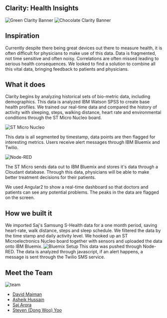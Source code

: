 ## Clarity: Health Insights

![Green Clarity Banner](http://imgur.com/a/uZ8OX)
![Chocolate Clarity Banner](http://imgur.com/a/Z1qPb)


## Inspiration
Currently despite there being great devices out there to measure health, it is often difficult for physicians to make use of this data. Data is fragmented, not time sensitive and often noisy. Correlations are often missed leading to serious health consequences. We looked to find a solution to combine all this vital data, bringing feedback to patients and physicians.

## What it does
Clarity begins by analyzing historical sets of bio-metric data, including demographics. This data is analyzed IBM Watson SPSS to create base health profiles. We trained our real-time data and compared the history of activity with sleeping, steps, walking distance, heart rate and environmental conditions through the ST Micro Nucleo board.


![ST Micro Nucleo](http://i.imgur.com/Lxnqx3E.jpg)


This data is all segmented by timestamp, data points are then flagged for interesting metrics. Users receive alert messages through IBM Bluemix and Twilio.


![Node-RED](http://i.imgur.com/8PxcFFr.png)


The ST Micro sends data out to IBM Bluemix and stores it's data through a Cloudant database. Through this data, physicians will be able to make better treatment decisions for their patients.

We used Angular2 to show a real-time dashboard so that doctors and patients can see any potential problems. The peaks in the data are flagged on the screen.

## How we built it
We imported Saj's Samsung S-Health data for a one month period, saving heart-rate, walk distance, steps and sleep schedule. We filtered the data by the time stamp and daily activity level. We hooked up an ST Microelectronics Nucleo board together with sensors and uploaded the data onto IBM Bluemix.
![Bluemix Setup](http://i.imgur.com/xkP892d.png)
This data was pushed through Node-RED. The data is analyzed through javascript, if an alert happens, a message is sent through the Twilio SMS service.

## Meet the Team
![team](http://i.imgur.com/HQqCB2z.jpg?1)
* [David Maiman](https://twitter.com/prince_david)
* [Asheik Hussain](https://github.com/ashehussain)
* [Saj Arora](https://github.com/aroraenterprise)
* [Steven (Dong Woo) Yoo](https://github.com/byteyoo)
